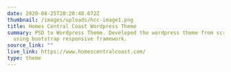 ```yaml
---
date: 2020-08-25T20:20:48.672Z
thumbnail: /images/uploads/hcc-image1.png
title: Homes Central Coast Wordpress Theme
summary: PSD to Wordpress Theme. Developed the wordpress theme from scratch
  using bootstrap responsive framework.
source_link: ""
live_link: https://www.homescentralcoast.com/
type: theme
---
```

